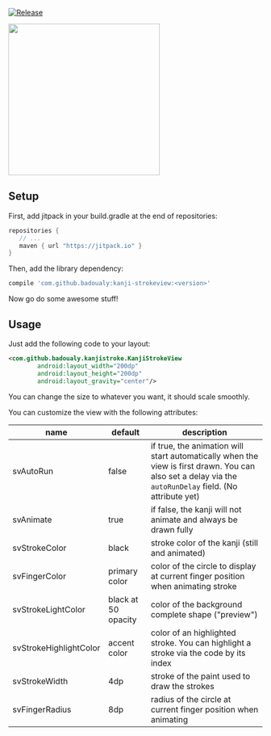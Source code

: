 [![Release](https://jitpack.io/v/badoualy/kanji-strokeview.svg)](https://jitpack.io/#badoualy/kanji-strokeview)

<img src="https://github.com/badoualy/kanji-strokeview/blob/master/ART/preview.gif" width="300">

Setup
----------------

First, add jitpack in your build.gradle at the end of repositories:
 ```gradle
repositories {
    // ...
    maven { url "https://jitpack.io" }
}
```

Then, add the library dependency:
```gradle
compile 'com.github.badoualy:kanji-strokeview:<version>'
```


Now go do some awesome stuff!

Usage
----------------
Just add the following code to your layout:
```xml
<com.github.badoualy.kanjistroke.KanjiStrokeView
        android:layout_width="200dp"
        android:layout_height="200dp"
        android:layout_gravity="center"/>
```

You can change the size to whatever you want, it should scale smoothly.

You can customize the view with the following attributes:

| name                   | default | description |
|------------------------|---------|-------------|
| svAutoRun              | false   | if true, the animation will start automatically when the view is first drawn. You can also set a delay via the `autoRunDelay` field. (No attribute yet) |
| svAnimate              | true    | if false, the kanji will not animate and always be drawn fully
| svStrokeColor          | black   | stroke color of the kanji (still and animated)
| svFingerColor          | primary color | color of the circle to display at current finger position when animating stroke
| svStrokeLightColor     | black at 50 opacity | color of the background complete shape ("preview")
| svStrokeHighlightColor | accent color | color of an highlighted stroke. You can highlight a stroke via the code by its index
| svStrokeWidth          | 4dp | stroke of the paint used to draw the strokes
| svFingerRadius         | 8dp | radius of the circle at current finger position when animating
